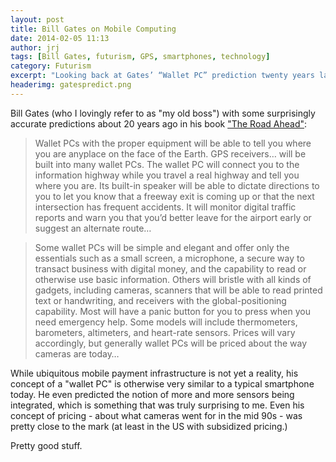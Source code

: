 ```yaml
---
layout: post
title: Bill Gates on Mobile Computing
date: 2014-02-05 11:13
author: jrj
tags: [Bill Gates, futurism, GPS, smartphones, technology]
category: Futurism
excerpt: "Looking back at Gates’ “Wallet PC” prediction twenty years later…"
headerimg: gatespredict.png
---
```

<!---
![Gates Predictions](/assets/postheads/gatespredict.png "Gates Predictions")
-->

Bill Gates (who I lovingly refer to as "my old boss") with some surprisingly accurate predictions about 20 years ago in his book ["The Road Ahead"][1]:

> Wallet PCs with the proper equipment will be able to tell you where you are anyplace on the face of the Earth. GPS receivers… will be built into many wallet PCs. The wallet PC will connect you to the information highway while you travel a real highway and tell you where you are. Its built-in speaker will be able to dictate directions to you to let you know that a freeway exit is coming up or that the next intersection has frequent accidents. It will monitor digital traffic reports and warn you that you’d better leave for the airport early or suggest an alternate route…

> Some wallet PCs will be simple and elegant and offer only the essentials such as a small screen, a microphone, a secure way to transact business with digital money, and the capability to read or otherwise use basic information. Others will bristle with all kinds of gadgets, including cameras, scanners that will be able to read printed text or handwriting, and receivers with the global-positioning capability. Most will have a panic button for you to press when you need emergency help. Some models will include thermometers, barometers, altimeters, and heart-rate sensors. Prices will vary accordingly, but generally wallet PCs will be priced about the way cameras are today…

While ubiquitous mobile payment infrastructure is not yet a reality, his concept of a "wallet PC" is otherwise very similar to a typical smartphone today. He even predicted the notion of more and more sensors being integrated, which is something that was truly surprising to me. Even his concept of pricing - about what cameras went for in the mid 90s - was pretty close to the mark (at least in the US with subsidized pricing.)

Pretty good stuff.

[1]: http://amzn.to/1M1ofGf
